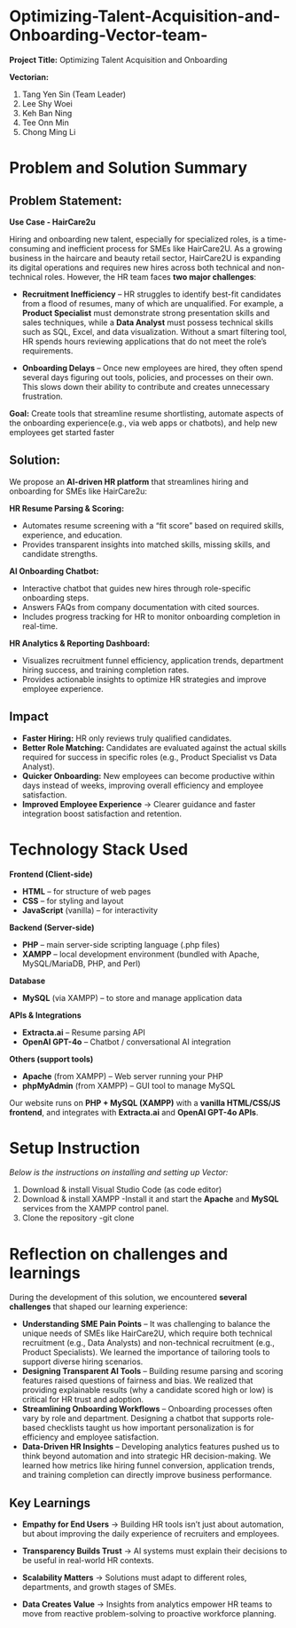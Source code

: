 # Optimizing-Talent-Acquisition-and-Onboarding-Vector-team-
**Project Title:** Optimizing Talent Acquisition and Onboarding

**Vectorian:**
1) Tang Yen Sin (Team Leader)
2) Lee Shy Woei
3) Keh Ban Ning
4) Tee Onn Min
5) Chong Ming Li

# Problem and Solution Summary
## Problem Statement:
**Use Case - HairCare2u**

Hiring and onboarding new talent, especially for specialized roles, is a time-consuming and inefficient process for SMEs like HairCare2U. As a growing business in the haircare and beauty retail sector, HairCare2U is expanding its digital operations and requires new hires across both technical and non-technical roles. However, the HR team faces **two major challenges**:

- **Recruitment Inefficiency** – HR struggles to identify best-fit candidates from a flood of resumes, many of which are unqualified. For example, a **Product Specialist** must demonstrate strong presentation skills and sales techniques, while a **Data Analyst** must possess technical skills such as SQL, Excel, and data visualization. Without a smart filtering tool, HR spends hours reviewing applications that do not meet the role’s requirements.

- **Onboarding Delays** – Once new employees are hired, they often spend several days figuring out tools, policies, and processes on their own. This slows down their ability to contribute and creates unnecessary frustration.

**Goal:** Create tools that streamline resume shortlisting, automate aspects of the onboarding experience(e.g., via web apps or chatbots), and help new employees get started faster

## Solution:

We propose an **AI-driven HR platform** that streamlines hiring and onboarding for SMEs like HairCare2u:

**HR Resume Parsing & Scoring:**
- Automates resume screening with a “fit score” based on required skills, experience, and education.
- Provides transparent insights into matched skills, missing skills, and candidate strengths.

**AI Onboarding Chatbot:**
- Interactive chatbot that guides new hires through role-specific onboarding steps.
- Answers FAQs from company documentation with cited sources.
- Includes progress tracking for HR to monitor onboarding completion in real-time.

**HR Analytics & Reporting Dashboard:**
- Visualizes recruitment funnel efficiency, application trends, department hiring success, and training completion rates.
- Provides actionable insights to optimize HR strategies and improve employee experience.

## Impact
- **Faster Hiring:** HR only reviews truly qualified candidates.
- **Better Role Matching:** Candidates are evaluated against the actual skills required for success in specific roles (e.g., Product Specialist vs Data Analyst).
- **Quicker Onboarding:** New employees can become productive within days instead of weeks, improving overall efficiency and employee satisfaction.
- **Improved Employee Experience** → Clearer guidance and faster integration boost satisfaction and retention.

# Technology Stack Used
**Frontend (Client-side)**
- **HTML** – for structure of web pages
- **CSS** – for styling and layout
- **JavaScript** (vanilla) – for interactivity 

**Backend (Server-side)**
- **PHP** – main server-side scripting language (.php files)
- **XAMPP** – local development environment (bundled with Apache, MySQL/MariaDB, PHP, and Perl)

**Database**
- **MySQL** (via XAMPP) – to store and manage application data

**APIs & Integrations**
- **Extracta.ai** – Resume parsing API
- **OpenAI GPT-4o** – Chatbot / conversational AI integration

**Others (support tools)**
- **Apache** (from XAMPP) – Web server running your PHP
- **phpMyAdmin** (from XAMPP) – GUI tool to manage MySQL

Our website runs on **PHP + MySQL (XAMPP)** with a **vanilla HTML/CSS/JS frontend**, and integrates with **Extracta.ai** and **OpenAI GPT-4o APIs**.

# Setup Instruction
_Below is the instructions on installing and setting up Vector:_

1. Download & install Visual Studio Code (as code editor)
2. Download & install XAMPP
   -Install it and start the **Apache** and **MySQL** services from the XAMPP control panel.
3. Clone the repository
   -git clone 

# Reflection on challenges and learnings

During the development of this solution, we encountered **several challenges** that shaped our learning experience:

- **Understanding SME Pain Points** – It was challenging to balance the unique needs of SMEs like HairCare2U, which require both technical recruitment (e.g., Data Analysts) and non-technical recruitment (e.g., Product Specialists). We learned the importance of tailoring tools to support diverse hiring scenarios.
- **Designing Transparent AI Tools** – Building resume parsing and scoring features raised questions of fairness and bias. We realized that providing explainable results (why a candidate scored high or low) is critical for HR trust and adoption.
- **Streamlining Onboarding Workflows** – Onboarding processes often vary by role and department. Designing a chatbot that supports role-based checklists taught us how important personalization is for efficiency and employee satisfaction.
- **Data-Driven HR Insights** – Developing analytics features pushed us to think beyond automation and into strategic HR decision-making. We learned how metrics like hiring funnel conversion, application trends, and training completion can directly improve business performance.

## Key Learnings
- **Empathy for End Users** → Building HR tools isn’t just about automation, but about improving the daily experience of recruiters and employees.

- **Transparency Builds Trust** → AI systems must explain their decisions to be useful in real-world HR contexts.

- **Scalability Matters** → Solutions must adapt to different roles, departments, and growth stages of SMEs.

- **Data Creates Value** → Insights from analytics empower HR teams to move from reactive problem-solving to proactive workforce planning.
